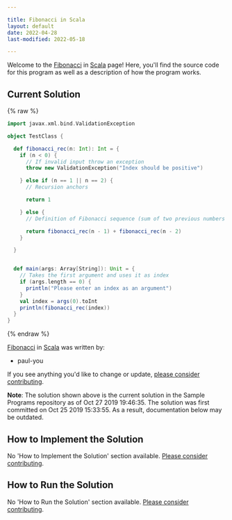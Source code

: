 ```yaml
---

title: Fibonacci in Scala
layout: default
date: 2022-04-28
last-modified: 2022-05-18

---
```


Welcome to the [Fibonacci](https://sampleprograms.io/projects/fibonacci) in [Scala](https://sampleprograms.io/languages/scala) page! Here, you'll find the source code for this program as well as a description of how the program works.

## Current Solution

{% raw %}

```scala
import javax.xml.bind.ValidationException

object TestClass {

  def fibonacci_rec(n: Int): Int = {
    if (n < 0) {
      // If invalid input throw an exception
      throw new ValidationException("Index should be positive")

    } else if (n == 1 || n == 2) {
      // Recursion anchors

      return 1

    } else {
      // Definition of Fibonacci sequence (sum of two previous numbers in the sequence)

      return fibonacci_rec(n - 1) + fibonacci_rec(n - 2)
    }

  }


  def main(args: Array[String]): Unit = {
    // Takes the first argument and uses it as index
    if (args.length == 0) {
      println("Please enter an index as an argument")
    }
    val index = args(0).toInt
    println(fibonacci_rec(index))
  }
}
```

{% endraw %}

[Fibonacci](https://sampleprograms.io/projects/fibonacci) in [Scala](https://sampleprograms.io/languages/scala) was written by:

- paul-you

If you see anything you'd like to change or update, [please consider contributing](https://github.com/TheRenegadeCoder/sample-programs).

**Note**: The solution shown above is the current solution in the Sample Programs repository as of Oct 27 2019 19:46:35. The solution was first committed on Oct 25 2019 15:33:55. As a result, documentation below may be outdated.

## How to Implement the Solution

No 'How to Implement the Solution' section available. [Please consider contributing](https://github.com/TheRenegadeCoder/sample-programs-website).

## How to Run the Solution

No 'How to Run the Solution' section available. [Please consider contributing](https://github.com/TheRenegadeCoder/sample-programs-website).
